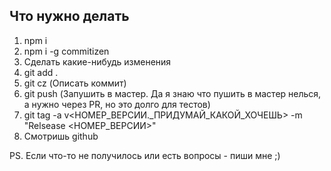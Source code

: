 ## Что нужно делать
1. npm i
2. npm i -g commitizen
3. Сделать какие-нибудь изменения 
4. git add .
5. git cz (Описать коммит)
6. git push (Запушить в мастер. Да я знаю что пушить в мастер нелься, а нужно через PR, но это долго для тестов)
7. git tag -a v<НОМЕР_ВЕРСИИ._ПРИДУМАЙ_КАКОЙ_ХОЧЕШЬ> -m "Relsease <НОМЕР_ВЕРСИИ>"
8. Смотришь github

PS. Если что-то не получилось или есть вопросы - пиши мне ;)